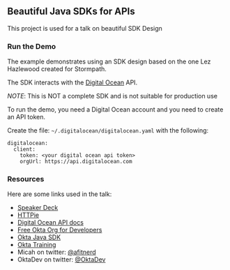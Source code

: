 ## Beautiful Java SDKs for APIs

This project is used for a talk on beautiful SDK Design

### Run the Demo

The example demonstrates using an SDK design based on the one Lez Hazlewood created for Stormpath.

The SDK interacts with the [Digital Ocean](http://digitalocean.com) API.

*NOTE*: This is NOT a complete SDK and is not suitable for production use

To run the demo, you need a Digital Ocean account and you need to create an API token.

Create the file: `~/.digitalocean/digitalocean.yaml` with the following:

```
digitalocean:
  client:
    token: <your digital ocean api token>
    orgUrl: https://api.digitalocean.com
```

### Resources

Here are some links used in the talk:

* [Speaker Deck](beautiful_sdk_design_with_java.pdf)
* [HTTPie](https://github.com/jkbrzt/httpie)
* [Digital Ocean API docs](https://developers.digitalocean.com/documentation/v2)
* [Free Okta Org for Developers](https://developer.okta.com)
* [Okta Java SDK](https://github.com/okta/okta-sdk-java)
* [Okta Training](https://www.okta.com/services/training/)
* Micah on twitter: [@afitnerd](https://twitter.com/afitnerd)
* OktaDev on twitter: [@OktaDev](https://twitter.com/oktadev)
